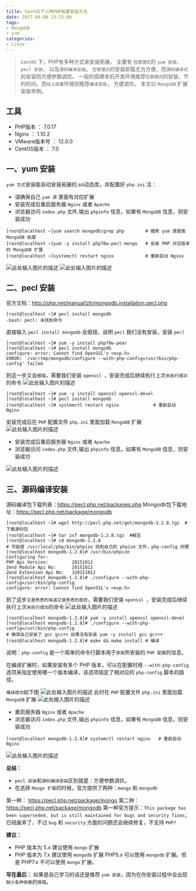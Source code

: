 ```yaml
---
title: CentOS下三种PHP拓展安装方法
date: 2017-04-08 23:15:06
tags:
- MongoDB
- yum
categories:
- Linux
---
```


> `CentOS` 下，PHP有多种方式来安装拓展， 主要有 `包管理式`的 `yum 安装`、`pecl 安装`， 以及`源码编译安装`。
> `包管理式`的安装卸载尤为方便，而`源码编译式`的安装则方便参数调优。
> 一般的搭建本机开发环境推荐`包管理式`的安装，节约时间。而`线上部署`环境则推荐`编译安装`， 方便调优。 
> 本文以 `MongoDB` 扩展`安装举例。

工具
----------------
 - PHP版本      ： 7.0.17
 - Nginx        ： 1.10.2
 - VMware版本号 ： 12.0.0 
 - CentOS版本   ： 7.0


一、yum 安装
----------------
`yum 方式`安装能自动安装拓展的.so动态库，并配置好 `php.ini`
注：
 - 请确保自己 `yum 源` 里面有对应扩展
 - 安装完成后重启服务器 `Nginx` 或者 `Apache`
 - 浏览器访问 `index.php` 文件,输出 `phpinfo` 信息，如果有 `MongoDB` 信息，则安装成功

```
[root@localhost ~]yum search mongodb|grep php        # 搜索 yum 源里面 MongoDB 拓展
[root@localhost ~]yum -y install php70w-pecl-mongo   # 安装 PHP 对应版本的 MongoDB 扩展
[root@localhost ~]systemctl restart nginx            # 重新启动 Nginx
```
![此处输入图片的描述][1]
![此处输入图片的描述][2]


二、pecl 安装
----------------
官方文档：http://php.net/manual/zh/mongodb.installation.pecl.php

```
[root@localhost ~]# pecl install mongodb
-bash: pecl: 未找到命令
```
直接输入 `pecl install mongodb` 会报错，说明 `pecl` 我们没有安装，安装 `pecl`
```
[root@localhost ~]# yum -y install php70w-pear
[root@localhost ~]# pecl install mongodb
configure: error: Cannot find OpenSSL's <evp.h>
ERROR: `/var/tmp/mongodb/configure --with-php-config=/usr/bin/php-config' failed
```
到这一步又会`报错`，需要我们安装 `openssl `，安装完成后继续执行上次`未执行成功`的命令
![此处输入图片的描述][7]

```
[root@localhost ~]# yum -y install openssl openssl-devel
[root@localhost ~]# pecl install mongodb
[root@localhost ~]# systemctl restart nginx             # 重新启动 Nginx
```
安装完成后在 `PHP` 配置文件 `php.ini` 里面加载 `MongoDB` 扩展
![此处输入图片的描述][5]
 - 安装完成后重启服务器 `Nginx` 或者 `Apache`
 - 浏览器访问 `index.php` 文件,输出 `phpinfo` 信息，如果有 `MongoDB` 信息，则安装成功


![此处输入图片的描述][6]


三、源码编译安装
----------------
源码编译包下载列表：https://pecl.php.net/packages.php
Mongodb包下载地址：https://pecl.php.net/package/mongodb
```
[root@localhost ~]# wget http://pecl.php.net/get/mongodb-1.2.8.tgz  #下载源码包
[root@localhost ~]# tar zxf mongodb-1.2.8.tgz  #解压
[root@localhost ~]# cd mongodb-1.2.8
# 可能是 /usr/local/php/bin/phpize 找到自己的 phpize 文件，php-config 同理
[root@localhost mongodb-1.2.8]# /usr/bin/phpize    
Configuring for:
PHP Api Version:         20151012
Zend Module Api No:      20151012
Zend Extension Api No:   320151012
[root@localhost mongodb-1.2.8]# ./configure --with-php-config=/usr/bin/php-config
configure: error: Cannot find OpenSSL's <evp.h>
```
到了这步`又是熟悉的味道又是熟悉的感觉`，需要我们安装 `openssl `，安装完成后继续执行上次`未执行成功`的命令
![此处输入图片的描述][3]

```
[root@localhost mongodb-1.2.8]# yum -y install openssl openssl-devel
[root@localhost mongodb-1.2.8]# ./configure --with-php-config=/usr/bin/php-config
# 确保自己安装了 gcc gcc++ 如果没有安装 yum -y install gcc gcc++
[root@localhost mongodb-1.2.8]# make && make install # 编译
```
说明：`php-config` 是一个简单的命令行脚本用于`获取`所安装的 `PHP 配置`的信息。

在编译扩展时，如果安装有多个 PHP 版本，可以在配置时用 `--with-php-config` 选项来指定使用哪一个版本编译，该选项指定了相对应的 `php-config` 脚本的路径。

`编译成功`如下图
![此处输入图片的描述][4]
此时在 `PHP` 配置文件 `php.ini` 里面加载 `MongoDB` 扩展
![此处输入图片的描述][5]

 - 重启服务器 `Nginx` 或者 `Apache`
 - 浏览器访问 `index.php` 文件,输出 `phpinfo` 信息，如果有 `MongoDB` 信息，则安装成功


 ```
 [root@localhost mongodb-1.2.8]# systemctl restart nginx   # 重新启动 Nginx
 ```
![此处输入图片的描述][6]


**总结：**
 - `pecl 安装`和`源码编译安装`区别就是：方便参数调优。
 - 在选择 `Mongo 扩展`的时候，官方提供了两种：`mongo` 和 `mongodb`

第一种： https://pecl.php.net/package/mongo
第二种： https://pecl.php.net/package/mongodb
第一种官方提示：`This package has been superseded, but is still maintained for bugs and security fixes`，已经废弃了，不过 `bug` 和 `security` 方面的问题还会继续修复，不支持 `PHP7` 

**建议：**
 - PHP 版本为 5.x 建议使用 `mongo` 扩展
 - PHP 版本为 7.x 建议使用 `mongodb` 扩展
PHP5.x 可以使用 `mongodb` 扩展。但是 PHP7.x  不可以使用 `mongo` 扩展。

**写在最后：**
如果是自己学习的话还是推荐 `yum 安装`，因为在你安装过程中会出现`缺少各种依赖`的`报错`。

  [1]: http://olln3wpar.bkt.clouddn.com/php_extension_1.png
  [2]: http://olln3wpar.bkt.clouddn.com/php_extension_2.png
  [3]: http://olln3wpar.bkt.clouddn.com/php_extension_4.png
  [4]: http://olln3wpar.bkt.clouddn.com/php_extension_7.png
  [5]: http://olln3wpar.bkt.clouddn.com/php_extension_5.png
  [6]: http://olln3wpar.bkt.clouddn.com/php_extension_6.png
  [7]: http://olln3wpar.bkt.clouddn.com/php_extension_3_1.png